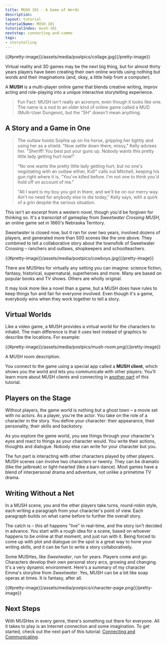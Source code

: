 ```yaml
---
title: MUSH 101 - A Game of Words
description:
layout: tutorial
tutorialName: MUSH 101
tutorialIndex: mush-101
nextstep: connecting-and-commo
tags: 
- storytelling
---
```


{{#pretty-image}}/assets/media/postpics/collage.jpg{{/pretty-image}}

Virtual reality and 3D games may be the next big thing, but for almost thirty years players have been creating their own online worlds using nothing but words and their imaginations (and, okay, a little help from a computer).

A **MUSH** is a multi-player online game that blends creative writing, improv acting and role-playing into a unique interactive storytelling experience.

> Fun Fact:  MUSH isn't really an acronym, even though it looks like one.  The name is a nod to an older kind of online game called a MUD (Multi-User Dungeon), but the "SH" doesn't mean anything.

## A Story and a Game in One


> The outlaw hoists Sophia up on his horse, gripping her tightly and using her as a shield. "Now settle down there, missy," Kelly advises her. "Sheriff! You best put your guns up. Nobody wants this pretty little lady getting hurt now!" 
> 
> "No one wants the pretty little lady getting hurt, but no one's negotiating with an outlaw either, Kid!" calls out Mitchell, keeping his gun right where it is. "You've killed before. I'm not one to think you'd hold off on account of me."
> 
> "All I want is my boy you got in there, and we'll be on our merry way. Ain't no need for anybody else to die today," Kelly says, with a quirk of a grin despite the serious situation.

This isn't an excerpt from a western novel, though you'd be forgiven for thinking so.  It's a transcript of gameplay from  *Sweetwater Crossing MUSH*, an online game set in 1860's Nebraska Territory.  

*Sweetwater* is closed now, but it ran for over two years, involved dozens of players, and generated more than 500 scenes like the one above.  They combined to tell a collaborative story about the townsfolk of Sweetwater Crossing – ranchers and outlaws, shopkeepers and schoolteachers.

{{#pretty-image}}/assets/media/postpics/cowboys.jpg{{/pretty-image}}

There are MUSHes for virtually any setting you can imagine:  science fiction, fantasy, historical, supernatural, superheroes and more.  Many are based on popular books and TV shows.  Others are wholly original.

It may look more like a novel than a game, but a MUSH does have rules to keep things fun and fair for everyone involved. Even though it's a game, everybody wins when they work together to tell a story.

## Virtual Worlds

Like a video game, a MUSH provides a virtual world for the characters to inhabit.  The main difference is that it uses text instead of graphics to describe the locations.  For example:

{{#pretty-image}}/assets/media/postpics/mush-room.png{{/pretty-image}}
<div class="caption">A MUSH room description.</div>

You connect to the game using a special app called a **MUSH client**, which shows you the world and lets you communicate with other players.   You'll learn more about MUSH clients and connecting in [another part](/mush-101/connecting-and-commo) of this tutorial.

## Players on the Stage

Without players, the game world is nothing but a ghost town – a movie set with no actors.  As a player, you're the actor.  You take on the role of a character in the story.  You define your character: their appearance, their personality, their skills and backstory.  

As you explore the game world, you see things through your character's eyes and react to things as your character would. You write their actions, thoughts and dialogue.  Nobody else can write for your character but you. 

The fun part is interacting with other characters played by other players.  MUSH scenes can involve two characters or twenty.  They can be dramatic (like the jailbreak) or light-hearted (like a barn dance).  Most games have a blend of interpersonal drama and adventure, not unlike a primetime TV drama.

## Writing Without a Net	

In a MUSH scene, you and the other players take turns, round-robin style, each writing a paragraph from your character's point of view.  Each paragraph builds on what came before to further the overall story.  

The catch is – this all happens "live" in real-time, and the story isn't decided in advance.  You start with a rough idea for a scene, based on whoever happens to be online at that moment, and just run with it.   Being forced to come up with plot and dialogue on the spot is a great way to hone your writing skills, and it can be fun to write a story collaboratively.

Some MUSHes, like *Sweetwater*, run for years.  Players come and go.  Characters develop their own personal story arcs, growing and changing.  It's a very dynamic environment.  Here's a summary of my character Emma's storyline from *Sweetwater*.  Yes, MUSH can be a bit like soap operas at times.  It is fantasy, after all.

{{#pretty-image}}/assets/media/postpics/character-page.png{{/pretty-image}}

## Next Steps

With MUSHes in every genre, there's something out there for everyone.  All it takes to play is an Internet connection and some imagination.  To get started, check out the next part of this tutorial: [Connecting and Communicating](/mush-101/connecting-and-commo).
